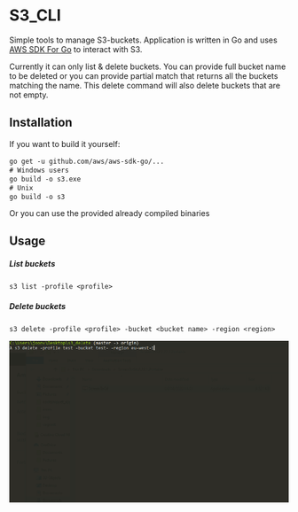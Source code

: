 # S3_CLI

Simple tools to manage S3-buckets. Application is written in Go and uses [AWS SDK For Go](https://docs.aws.amazon.com/sdk-for-go/) to interact with S3.

Currently it can only list & delete buckets. You can provide full bucket name to be deleted or you can provide partial match that returns all the buckets matching the name. This delete command will also delete buckets that are not empty.

## Installation

If you want to build it yourself:

```
go get -u github.com/aws/aws-sdk-go/...
# Windows users
go build -o s3.exe
# Unix
go build -o s3
```

Or you can use the provided already compiled binaries

## Usage

##### List buckets

`s3 list -profile <profile>`

##### Delete buckets

`s3 delete -profile <profile> -bucket <bucket name> -region <region>`

![Image description](delete.gif)
